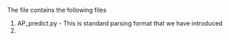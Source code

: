 The file contains the following files
1.  AP_predict.py - This is standard parsing format that we have introduced
2. 

